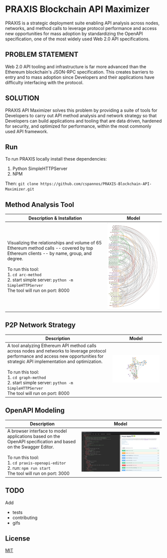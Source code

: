 # PRAXIS Blockchain API Maximizer
PRAXIS is a strategic deployment suite enabling API analysis across nodes, networks, and method calls to leverage protocol performance and access new opportunities for mass adoption by standardizing the OpenAPI specification, one of the most widely used Web 2.0 API specifications. 

## PROBLEM STATEMENT
Web 2.0 API tooling and infrastructure is far more advanced than the Ethereum blockchain's JSON-RPC specification. This creates barriers to entry and to mass adoption since Developers and their applications have difficulty interfacing with the protocol.

## SOLUTION
PRAXIS API Maximizer solves this problem by providing a suite of tools for Developers to carry out API method analysis and network strategy so that Developers can build applications and tooling that are data driven, hardened for security, and optimized for performance, within the most commonly used API framework.
 

## Run
To run PRAXIS locally install these dependencies:
 1. Python SimpleHTTPServer<br>
 2. NPM<br>

Then: ```git clone https://github.com/cspannos/PRAXIS-Blockchain-API-Maximizer.git```


## Method Analysis Tool
Description & Installation | Model
------------ | -------------
Visualizing the relationships and volume of 65 Ethereum method calls -- covered by top Ethereum clients -- by name, group, and degree. <br><br> To run this tool:<br>  1. ```cd arc-method```<br> 2. start simple server: ```python -m SimpleHTTPServer```  <br> The tool will run on port: 8000  | ![Method Arc](https://raw.githubusercontent.com/cspannos/PRAXIS-Blockchain-API-Maximizer/master/img/arc.jpg)


## P2P Network Strategy
Description | Model
------------ | -------------
A tool analyzing Ethereum API method calls across nodes and networks to leverage protocol performance and access new opportunities for strategic API implementation and optimization. <br><br> To run this tool:<br>  1. ```cd graph-method```<br> 2. start simple server: ```python -m SimpleHTTPServer```  <br> The tool will run on port: 8000  | ![Method graph](https://raw.githubusercontent.com/cspannos/PRAXIS-Blockchain-API-Maximizer/master/img/graph.jpg)


## OpenAPI Modeling
Description | Model
------------ | -------------
A browser interface to model applications based on the OpenAPI specification and based on the Swagger Editor. <br><br> To run this tool:<br>  1. ```cd praxis-openapi-editor```<br> 2. run: ```npm run start```  <br> The tool will run on port: 3000  | ![OpenAPI editor](https://raw.githubusercontent.com/cspannos/PRAXIS-Blockchain-API-Maximizer/master/img/openapi.jpg) 

## TODO
Add<br>
- tests<br>
- contributing<br>
- gifs<br>


## License
[MIT](https://choosealicense.com/licenses/mit/)
